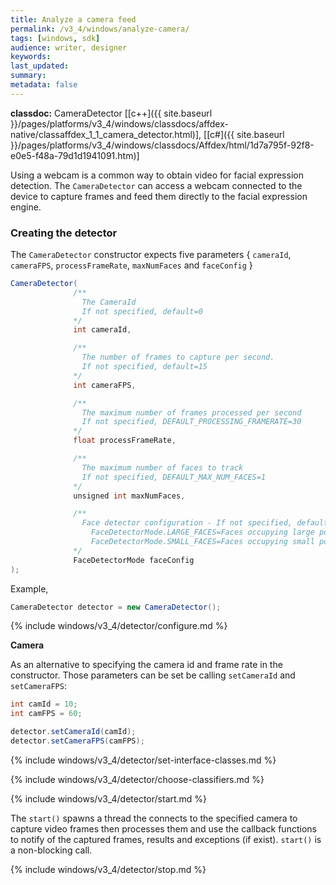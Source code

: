 ```yaml
---
title: Analyze a camera feed
permalink: /v3_4/windows/analyze-camera/
tags: [windows, sdk]
audience: writer, designer
keywords:
last_updated:
summary:
metadata: false
---
```

**classdoc:** CameraDetector [[c++]({{ site.baseurl }}/pages/platforms/v3_4/windows/classdocs/affdex-native/classaffdex_1_1_camera_detector.html)], [[c#]({{ site.baseurl }}/pages/platforms/v3_4/windows/classdocs/Affdex/html/1d7a795f-92f8-e0e5-f48a-79d1d1941091.htm)]

Using a webcam is a common way to obtain video for facial expression detection. The ```CameraDetector``` can access a webcam connected to the device to capture frames and feed them directly to the facial expression engine.

### Creating the detector
The ```CameraDetector``` constructor expects five parameters { `cameraId`, `cameraFPS`, `processFrameRate`, `maxNumFaces` and `faceConfig` }

```csharp
CameraDetector(
              /**
                The CameraId
                If not specified, default=0
              */
              int cameraId,

              /**
                The number of frames to capture per second.
                If not specified, default=15
              */
              int cameraFPS,

              /**
                The maximum number of frames processed per second
                If not specified, DEFAULT_PROCESSING_FRAMERATE=30
              */
              float processFrameRate,

              /**
                The maximum number of faces to track
                If not specified, DEFAULT_MAX_NUM_FACES=1
              */
              unsigned int maxNumFaces,

              /**
                Face detector configuration - If not specified, defaults to FaceDetectorMode.LARGE_FACES
                  FaceDetectorMode.LARGE_FACES=Faces occupying large portions of the frame
                  FaceDetectorMode.SMALL_FACES=Faces occupying small portions of the frame
              */
              FaceDetectorMode faceConfig
);
```

Example,

```csharp
CameraDetector detector = new CameraDetector();
```
{% include windows/v3_4/detector/configure.md %}

**Camera**

As an alternative to specifying the camera id and frame rate in the constructor.
Those parameters can be set be calling `setCameraId` and `setCameraFPS`:

```csharp
int camId = 10;
int camFPS = 60;

detector.setCameraId(camId);
detector.setCameraFPS(camFPS);
```


{% include windows/v3_4/detector/set-interface-classes.md %}

{% include windows/v3_4/detector/choose-classifiers.md %}

{% include windows/v3_4/detector/start.md %}

The `start()` spawns a thread the connects to the specified camera to capture video frames then processes them and use the callback functions to notify of the captured frames, results and exceptions (if exist). `start()` is a non-blocking call.

{% include windows/v3_4/detector/stop.md %}
